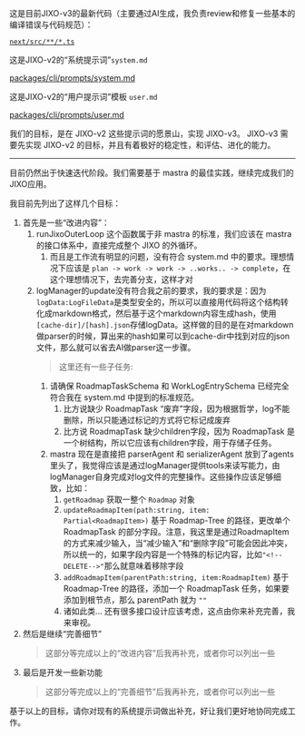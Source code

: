 这是目前JIXO-v3的最新代码（主要通过AI生成，我负责review和修复一些基本的编译错误与代码规范）：

[`next/src/**/*.ts`](@FILE)

这是JIXO-v2的“系统提示词”`system.md`

[packages/cli/prompts/system.md](@FILE)

这是JIXO-v2的“用户提示词”模板 `user.md`

[packages/cli/prompts/user.md](@FILE)

我们的目标，是在 JIXO-v2 这些提示词的愿景山，实现 JIXO-v3。
JIXO-v3 需要先实现 JIXO-v2 的目标，并且有着极好的稳定性，和评估、进化的能力。

---

目前仍然出于快速迭代阶段。我们需要基于 mastra 的最佳实践，继续完成我们的JIXO应用。

我目前先列出了这样几个目标：

1. 首先是一些“改进内容”：
   1. runJixoOuterLoop 这个函数属于非 mastra 的标准，我们应该在 mastra 的接口体系中，直接完成整个 JIXO 的外循环。
      1. 而且是工作流有明显的问题，没有符合 system.md 中的要求。理想情况下应该是 `plan -> work -> work -> ..works.. -> complete`，在这个理想情况下，去完善分支，这样才对
   2. logManager的update没有符合我之前的要求，我的要求是：因为`logData:LogFileData`是类型安全的，所以可以直接用代码将这个结构转化成markdown格式，然后基于这个markdown内容生成hash，使用`[cache-dir]/[hash].json`存储logData。这样做的目的是在对markdown做parser的时候，算出来的hash如果可以到cache-dir中找到对应的json文件，那么就可以省去AI做parser这一步骤。
      > 这里还有一些子任务:
      1. 请确保 RoadmapTaskSchema 和 WorkLogEntrySchema 已经完全符合我在 system.md 中提到的标准规范。
         1. 比方说缺少 RoadmapTask “废弃”字段，因为根据哲学，log不能删除，所以只能通过标记的方式将它标记成废弃
         1. 比方说 RoadmapTask 缺少children字段，因为 RoadmapTask 是一个树结构，所以它应该有children字段，用于存储子任务。
      1. mastra 现在是直接把 parserAgent 和 serializerAgent 放到了agents里头了，我觉得应该是通过logManager提供tools来读写能力，由logManager自身完成对log文件的完整操作。这些操作应该足够细致，比如：
         1. `getRoadmap` 获取一整个 `Roadmap` 对象
         1. `updateRoadmapItem(path:string, item: Partial<RoadmapItem>)` 基于 Roadmap-Tree 的路径，更改单个 RoadmapTask 的部分字段。注意，我这里是通过RoadmapItem的方式来减少输入，当“减少输入”和“删除字段”可能会因此冲突，所以统一的，如果字段内容是一个特殊的标记内容，比如`"<!--DELETE-->"`那么就意味着移除字段
         1. `addRoadmapItem(parentPath:string, item:RoadmapItem)` 基于 Roadmap-Tree 的路径，添加一个 RoadmapTask 任务，如果要添加到根节点，那么 parentPath 就为 `""`
         1. 诸如此类... 还有很多接口设计应该考虑，这点由你来补充完善，我来审视。
1. 然后是继续“完善细节”
   > 这部分等完成以上的“改进内容”后我再补充，或者你可以列出一些
1. 最后是开发一些新功能
   > 这部分等完成以上的“完善细节”后我再补充，或者你可以列出一些

基于以上的目标，请你对现有的系统提示词做出补充，好让我们更好地协同完成工作。
